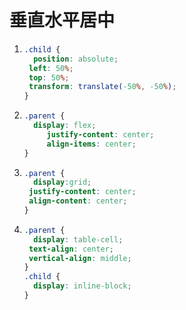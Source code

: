 # 垂直水平居中

1. ```css
   .child {
     position: absolute; 
   	left: 50%; 
   	top: 50%;
   	transform: translate(-50%, -50%);
   }
   ```

2. ```css
   .parent {
     display: flex; 
    	justify-content: center; 
    	align-items: center;
   }
   ```

3. ```css
   .parent {
     display:grid;
   	justify-content: center; 
   	align-content: center;
   }
   ```

4. ```css
   .parent {
     display: table-cell; 
   	text-align: center; 
   	vertical-align: middle;　
   }
   .child {
     display: inline-block;
   }
   ```

